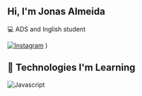 ## Hi, I'm Jonas Almeida
💻 ADS and Inglish student

[![Instagram](https://img.shields.io/badge/Instagram-E4405F?style=for-the-badge&logo=instagram&logoColor=white)](https://www.instagram.com/jonasalmeidas__/)
)

## 🚀 Technologies I'm Learning
![Javascript](https://img.shields.io/badge/Javascript-3776AB?style=for-the-badge&logo=Javascript&logoColor=white)  
